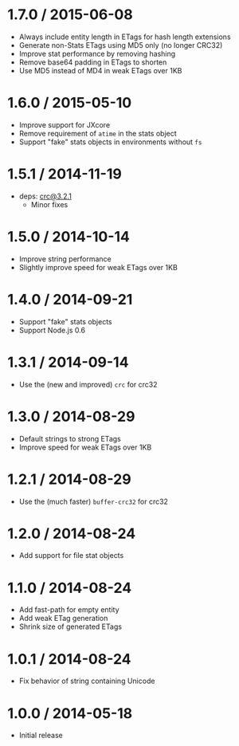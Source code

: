 1.7.0 / 2015-06-08
  ====

  * Always include entity length in ETags for hash length extensions
  * Generate non-Stats ETags using MD5 only (no longer CRC32)
  * Improve stat performance by removing hashing
  * Remove base64 padding in ETags to shorten
  * Use MD5 instead of MD4 in weak ETags over 1KB

1.6.0 / 2015-05-10
  ====

  * Improve support for JXcore
  * Remove requirement of `atime` in the stats object
  * Support "fake" stats objects in environments without `fs`

1.5.1 / 2014-11-19
  ====

  * deps: crc@3.2.1
    - Minor fixes

1.5.0 / 2014-10-14
  ====

  * Improve string performance
  * Slightly improve speed for weak ETags over 1KB

1.4.0 / 2014-09-21
  ====

  * Support "fake" stats objects
  * Support Node.js 0.6

1.3.1 / 2014-09-14
  ====

  * Use the (new and improved) `crc` for crc32

1.3.0 / 2014-08-29
  ====

  * Default strings to strong ETags
  * Improve speed for weak ETags over 1KB

1.2.1 / 2014-08-29
  ====

  * Use the (much faster) `buffer-crc32` for crc32

1.2.0 / 2014-08-24
  ====

  * Add support for file stat objects

1.1.0 / 2014-08-24
  ====

  * Add fast-path for empty entity
  * Add weak ETag generation
  * Shrink size of generated ETags

1.0.1 / 2014-08-24
  ====

  * Fix behavior of string containing Unicode

1.0.0 / 2014-05-18
  ====

  * Initial release
